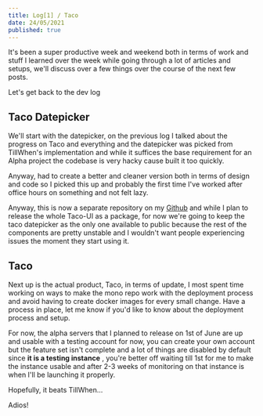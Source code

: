```yaml
---
title: Log[1] / Taco
date: 24/05/2021
published: true
---
```


It's been a super productive week and weekend both in terms of work and stuff I learned over the week while going through a lot of articles and setups, we'll discuss over a few things over the course of the next few posts.

Let's get back to the dev log

## Taco Datepicker

We'll start with the datepicker, on the previous log I talked about the progress on Taco and everything and the datepicker was picked from TillWhen's implementation and while it suffices the base requirement for an Alpha project the codebase is very hacky cause built it too quickly.

Anyway, had to create a better and cleaner version both in terms of design and code so I picked this up and probably the first time I've worked after office hours on something and not felt lazy.

Anyway, this is now a separate repository on my [Github](https://github.com/barelyhuman/taco-datepicker) and while I plan to release the whole Taco-UI as a package, for now we're going to keep the taco datepicker as the only one available to public because the rest of the components are pretty unstable and I wouldn't want people experiencing issues the moment they start using it.

## Taco

Next up is the actual product, Taco, in terms of update, I most spent time working on ways to make the mono repo work with the deployment process and avoid having to create docker images for every small change. Have a process in place, let me know if you'd like to know about the deployment process and setup.

For now, the alpha servers that I planned to release on 1st of June are up and usable with a testing account for now, you can create your own account but the feature set isn't complete and a lot of things are disabled by default since **it is a testing instance** , you're better off waiting till 1st for me to make the instance usable and after 2-3 weeks of monitoring on that instance is when I'll be launching it properly.

Hopefully, it beats TillWhen...

Adios!
